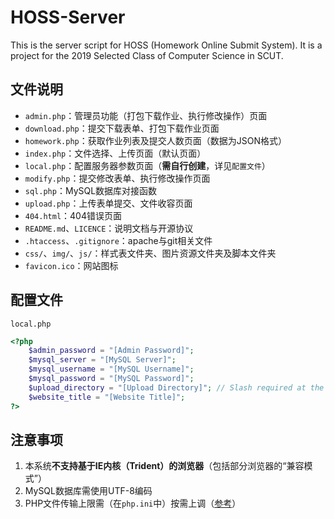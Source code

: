 # HOSS-Server

This is the server script for HOSS (Homework Online Submit System). It is a project for the 2019 Selected Class of Computer Science in SCUT.

## 文件说明

- `admin.php`：管理员功能（打包下载作业、执行修改操作）页面
- `download.php`：提交下载表单、打包下载作业页面
- `homework.php`：获取作业列表及提交人数页面（数据为JSON格式）
- `index.php`：文件选择、上传页面（默认页面）
- `local.php`：配置服务器参数页面（**需自行创建**，详见`配置文件`）
- `modify.php`：提交修改表单、执行修改操作页面
- `sql.php`：MySQL数据库对接函数
- `upload.php`：上传表单提交、文件收容页面
- `404.html`：404错误页面
- `README.md`、`LICENCE`：说明文档与开源协议
- `.htaccess`、`.gitignore`：apache与git相关文件
- `css/`、`img/`、`js/`：样式表文件夹、图片资源文件夹及脚本文件夹
- `favicon.ico`：网站图标

## 配置文件

`local.php`

```php
<?php
	$admin_password = "[Admin Password]";
	$mysql_server = "[MySQL Server]";
	$mysql_username = "[MySQL Username]";
	$mysql_password = "[MySQL Password]";
	$upload_directory = "[Upload Directory]"; // Slash required at the end
	$website_title = "[Website Title]";
?>
```

## 注意事项

1. 本系统**不支持基于IE内核（Trident）的浏览器**（包括部分浏览器的“兼容模式”）
2. MySQL数据库需使用UTF-8编码
3. PHP文件传输上限需（在`php.ini`中）按需上调（[参考](https://www.php.cn/php-ask-430566.html)）
